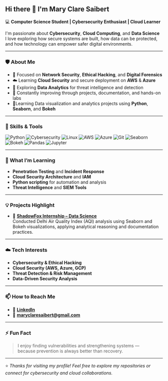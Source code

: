 ## Hi there 👋 I'm Mary Clare Saibert  

💻 **Computer Science Student | Cybersecurity Enthusiast | Cloud Learner**  

I'm passionate about **Cybersecurity**, **Cloud Computing**, and **Data Science**   
I love exploring how secure systems are built, how data can be protected, and how technology can empower safer digital environments.

---

### 🛡️ About Me  
- 🔐 Focused on **Network Security**, **Ethical Hacking**, and **Digital Forensics**  
- ☁️ Learning **Cloud Security** and secure deployment on **AWS** & **Azure**  
- 🧠 Exploring **Data Analytics** for threat intelligence and detection  
- 🧰 Constantly improving through projects, documentation, and hands-on labs  
- 🔎Learning Data visualization and analytics projects using **Python**, **Seaborn**, and **Bokeh** 

---

### 🧩 Skills & Tools  

![Python](https://img.shields.io/badge/Python-3776AB?style=for-the-badge&logo=python&logoColor=white)
![Cybersecurity](https://img.shields.io/badge/Cybersecurity-0A66C2?style=for-the-badge&logo=protonvpn&logoColor=white)
![Linux](https://img.shields.io/badge/Linux-FCC624?style=for-the-badge&logo=linux&logoColor=black)
![AWS](https://img.shields.io/badge/AWS-232F3E?style=for-the-badge&logo=amazonaws&logoColor=white)
![Azure](https://img.shields.io/badge/Azure-0078D4?style=for-the-badge&logo=microsoftazure&logoColor=white)
![Git](https://img.shields.io/badge/Git-F05032?style=for-the-badge&logo=git&logoColor=white)
![Seaborn](https://img.shields.io/badge/Seaborn-008080?style=for-the-badge&logo=python&logoColor=white)
![Bokeh](https://img.shields.io/badge/Bokeh-FF6F00?style=for-the-badge&logo=python&logoColor=white)
![Pandas](https://img.shields.io/badge/Pandas-150458?style=for-the-badge&logo=pandas&logoColor=white)
![Jupyter](https://img.shields.io/badge/Jupyter-F37626?style=for-the-badge&logo=jupyter&logoColor=white)

---

### 🌱 What I’m Learning  
- **Penetration Testing** and **Incident Response**  
- **Cloud Security Architecture** and **IAM**  
- **Python scripting** for automation and analysis  
- **Threat Intelligence** and **SIEM Tools**  

---

### 💡 Projects Highlight  
- 🧠 **[ShadowFox Internship – Data Science](https://github.com/Marieclairet/ShadowFox-Internship-DataScience)**  
  Conducted Delhi Air Quality Index (AQI) analysis using Seaborn and Bokeh visualizations, applying analytical reasoning and documentation practices.  

---

### ☁️ Tech Interests  
- **Cybersecurity & Ethical Hacking**  
- **Cloud Security (AWS, Azure, GCP)**  
- **Threat Detection & Risk Management**  
- **Data-Driven Security Analysis**  

---

### 📫 How to Reach Me  
- 🔗 [**LinkedIn**](https://www.linkedin.com/in/mary-clare-saibert-572571258/)  
- 📧 **maryclaresaibert@gmail.com**

---

### ⚡ Fun Fact  
> I enjoy finding vulnerabilities and strengthening systems —  
> because prevention is always better than recovery.  

---

⭐ *Thanks for visiting my profile! Feel free to explore my repositories or connect for cybersecurity and cloud collaborations.*

